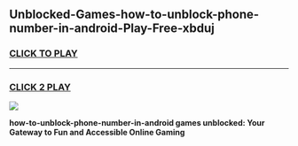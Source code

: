 
## Unblocked-Games-how-to-unblock-phone-number-in-android-Play-Free-xbduj
<h3>
<a href="https://premium76.site?title=how-to-unblock-phone-number-in-android&ref=18A1">CLICK TO PLAY</a></h3>
<hr>

<h3>
<a href="https://premium76.site?title=how-to-unblock-phone-number-in-android&ref=18A1">CLICK 2 PLAY</a>
  
</h3>

<a href="https://premium76.site?title=how-to-unblock-phone-number-in-android&ref=18A1"><img src="https://clearcache.store/games.png"></a>


**how-to-unblock-phone-number-in-android games unblocked: Your Gateway to Fun and Accessible Online Gaming**
